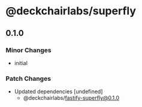 # @deckchairlabs/superfly

## 0.1.0

### Minor Changes

- initial

### Patch Changes

- Updated dependencies [undefined]
  - @deckchairlabs/fastify-superfly@0.1.0
